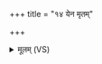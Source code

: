 +++
title = "१४ येन मृतम्"

+++
<details><summary>मूलम् (VS)</summary>

येन॑ मृ॒तं स्न॒पय॑न्ति॒ श्मश्रू॑णि॒ येनो॒न्दते॑। तं वै ब्र॑ह्मज्य ते दे॒वा अ॒पां भा॒गम॑धारयन् ॥
</details>